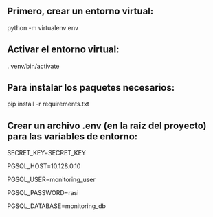 ## Primero, crear un entorno virtual:

python -m virtualenv env

## Activar el entorno virtual:

. venv/bin/activate

## Para instalar los paquetes necesarios:

pip install -r requirements.txt

## Crear un archivo .env (en la raíz del proyecto) para las variables de entorno:

SECRET_KEY=SECRET_KEY

PGSQL_HOST=10.128.0.10

PGSQL_USER=monitoring_user

PGSQL_PASSWORD=rasi

PGSQL_DATABASE=monitoring_db
